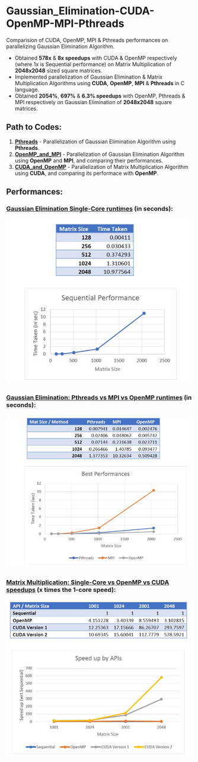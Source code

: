 # Gaussian_Elimination-CUDA-OpenMP-MPI-Pthreads
Comparision of CUDA, OpenMP, MPI & Pthreads performances on parallelizing Gaussian Elimination Algorithm.
- Obtained **578x** & **8x speedups** with CUDA & OpenMP respectively (where 1x is Sequential performance) on Matrix Multiplication of **2048x2048** sized square matrices.
- Implemented parallelization of Gaussian Elimination & Matrix Multiplication Algorithms using **CUDA**, **OpenMP**, **MPI** & **Pthreads** in C language.
- Obtained **2054%**, **697%** & **6.3% speedups** with OpenMP, Pthreads & MPI respectively on Gaussian Elimination of **2048x2048** square matrices.

## Path to Codes:
1) [**Pthreads**](Pthreads) - Parallelization of Gaussian Elimination Algorithm using **Pthreads**.
2) [**OpenMP_and_MPI**](OpenMP_and_MPI) - Parallelization of Gaussian Elimination Algorithm using **OpenMP** and **MPI**, and comparing their performances.
3) [**CUDA_and_OpenMP**](CUDA_and_OpenMP) - Parallelization of Matrix Multiplication Algorithm using **CUDA**, and comparing its performace with **OpenMP**.

## Performances:
### <ins>Gaussian Elimination Single-Core runtimes</ins> (in seconds):
![Sequential_Times](/graphs/gauss_seq.jpg?raw=true "Sequential Times")

### <ins>Gaussian Elimination: Pthreads vs MPI vs OpenMP runtimes</ins> (in seconds):
![Pthreads-MPI-OpenMP_Times](/graphs/pthreads-mpi-openmp.jpg?raw=true "Pthreads-MPI-OpenMP Times")

### <ins>Matrix Multiplication: Single-Core vs OpenMP vs CUDA speedups</ins> (x times the 1-core speed):
![Seq-OpenMP-CUDA_Speedups](/graphs/mm_seq-openmp-cuda.jpg?raw=true "Seq-OpenMP-CUDA Speedups")
